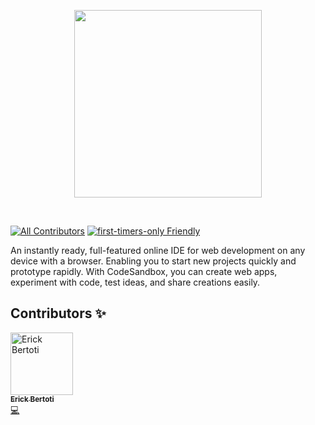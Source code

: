 <p align="center">
  <a href="https://github.com/Ssalvador221/BluePlanet-App">
    <img src="https://media.licdn.com/dms/image/C4D22AQGAwzB5_8l3Xg/feedshare-shrink_1280/0/1668088320523?e=1674691200&v=beta&t=n675CzO54kXXlOuanoGvprSQPTPG6GoabYDndFhfEr4" height="300px">
  </a>
</p>

&nbsp;

[![All Contributors](https://img.shields.io/badge/all_contributors-5-orange.svg?style=flat-square)](#contributors-)
[![first-timers-only Friendly](https://img.shields.io/badge/first--timers--only-friendly-blue.svg)](http://www.firsttimersonly.com/)

An instantly ready, full-featured online IDE for web development on any device
with a browser. Enabling you to start new projects quickly and prototype
rapidly. With CodeSandbox, you can create web apps, experiment with code, test
ideas, and share creations easily.


 
## Contributors ✨
<tr>
    <td align="center"><a href="https://github.com/ErickBertoti"><img src="https://avatars.githubusercontent.com/u/95359762?v=4" width="100px;" alt="Erick Bertoti"/><br /><sub><b>Erick Bertoti</b></sub></a><br /><a href="https://github.com/Ssalvador221?tab=repositories" title="Desenvolvedor"></a> <a href="https://github.com/Ssalvador221/BluePlanet-App/commits?author=ErickBertoti" title="Code">💻</a></td>
</tr>
